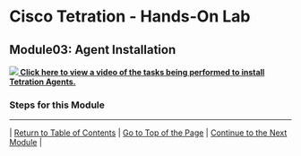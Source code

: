 # Cisco Tetration - Hands-On Lab
  
## Module03: Agent Installation


<a href="https://cisco-tetration-hol-content.s3.amazonaws.com/videos/03_agent_installation.mp4" style="font-weight:bold" title="Collection Rules Title"><img src="https://onstakinc.github.io/cisco-tetration-hol/labguide/diagrams/images/video_icon_mini.png"> Click here to view a video of the tasks being performed to install Tetration Agents.</a>

### Steps for this Module  


---

| [Return to Table of Contents](https://onstakinc.github.io/cisco-tetration-hol/labguide/) | [Go to Top of the Page](https://onstakinc.github.io/cisco-tetration-hol/labguide/module03/) | [Continue to the Next Module](https://onstakinc.github.io/cisco-tetration-hol/labguide/module04/) |